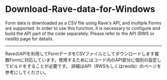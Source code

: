 # Download-Rave-data-for-Windows

Form data is downloaded as a CSV file using Rave's API, and multiple Forms are supported. In order to use this function, it is necessary to configure and build the API part of the code separately. Please refer to the API (RWS or rwslib) page for details.



----------

RaveのAPIを利用してFormデータをCSVファイルとしてダウンロードします複数Formに対応しています。使用するためにはコード内のAPI部分に個別の設定してビルドをすることが必要です。 詳細はAPI（RWSもしくはrwslib）のページを参考にしてください。
